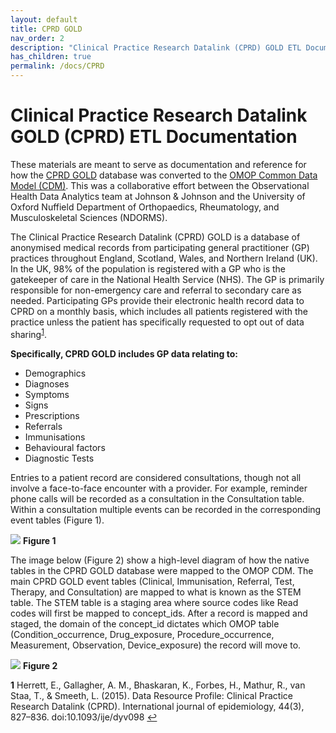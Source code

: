 ```yaml
---
layout: default
title: CPRD GOLD
nav_order: 2
description: "Clinical Practice Research Datalink (CPRD) GOLD ETL Documentation"
has_children: true
permalink: /docs/CPRD
---
```


# Clinical Practice Research Datalink GOLD (CPRD) ETL Documentation

These materials are meant to serve as documentation and reference for how the [CPRD GOLD](https://cprd.com/home) database was converted to the [OMOP Common Data Model (CDM)](https://ohdsi.github.io/CommonDataModel/). This was a collaborative effort between the Observational Health Data Analytics team at Johnson & Johnson and the University of Oxford Nuffield Department of Orthopaedics, Rheumatology, and Musculoskeletal Sciences (NDORMS).

The Clinical Practice Research Datalink (CPRD) GOLD is a database of anonymised medical records from participating general practitioner (GP) practices throughout England, Scotland, Wales, and Northern Ireland (UK). In the UK, 98% of the population is registered with a GP who is the gatekeeper of care in the National Health Service (NHS). The GP is primarily responsible for non-emergency care and referral to secondary care as needed. Participating GPs provide their electronic health record data to CPRD on a monthly basis, which includes all patients registered with the practice unless the patient has specifically requested to opt out of data sharing<sup id="cprd1">[1](#f1)</sup>.

**Specifically, CPRD GOLD includes GP data relating to:**

* Demographics
* Diagnoses
* Symptoms
* Signs
* Prescriptions
* Referrals
* Immunisations
* Behavioural factors
* Diagnostic Tests

Entries to a patient record are considered consultations, though not all involve a face-to-face encounter with a provider. For example, reminder phone calls will be recorded as a consultation in the Consultation table. Within a consultation multiple events can be recorded in the corresponding event tables (Figure 1).

![](images/CPRDnative.png)
**Figure 1**

The image below (Figure 2) show a high-level diagram of how the native tables in the CPRD GOLD database were mapped to the OMOP CDM. The main CPRD GOLD event tables (Clinical, Immunisation, Referral, Test, Therapy, and Consultation) are mapped to what is known as the STEM table. The STEM table is a staging area where source codes like Read codes will first be mapped to concept_ids. After a record is mapped and staged, the domain of the concept_id dictates which OMOP table (Condition_occurrence, Drug_exposure, Procedure_occurrence, Measurement, Observation, Device_exposure) the record will move to.  

![](images/image1.png) 
**Figure 2**

<b id="f1">1</b> Herrett, E., Gallagher, A. M., Bhaskaran, K., Forbes, H., Mathur, R., van Staa, T., & Smeeth, L. (2015). Data Resource Profile: Clinical Practice Research Datalink (CPRD). International journal of epidemiology, 44(3), 827–836. doi:10.1093/ije/dyv098 [↩](#cprd1)
